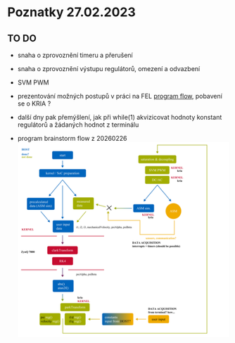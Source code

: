 # Poznatky 27.02.2023

## TO DO

- snaha o zprovoznění timeru a přerušení
- snaha o zprovoznění výstupu regulátorů, omezení a odvazbení
- SVM PWM
- prezentování možných postupů v práci na FEL [program flow](./images/20230226/20230226_brainstorm-program-flow.png), pobavení se o KRIA ?
- další dny pak přemýšlení, jak při while(1) akvizicovat hodnoty konstant regulátorů a žádaných hodnot z terminálu

- program brainstorm flow z 20260226
  ![Program brainstorm flow](./images/20230226/20230226_brainstorm-program-flow.png)
